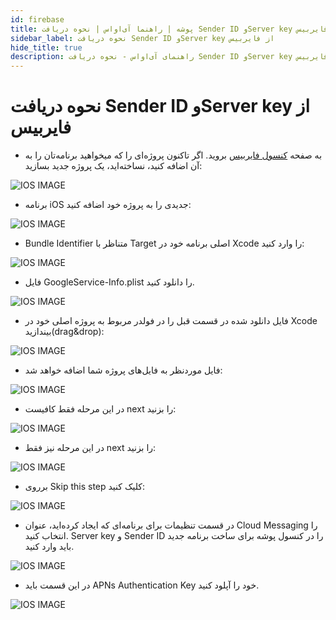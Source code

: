 ```yaml
---
id: firebase
title: پوشه | راهنما آی‌اواس | نحوه دریافت Sender ID وServer key از فایربیس
sidebar_label: نحوه دریافت Sender ID وServer key از فایربیس
hide_title: true
description: راهنمای آی‌اواس - نحوه دریافت Sender ID وServer key از فایربیس
---
```


# نحوه دریافت Sender ID وServer key از فایربیس

* به صفحه [کنسول فایربیس](https://console.firebase.google.com) بروید. اگر تاکنون پروژه‌ای را که میخواهید برنامه‌تان را به آن اضافه کنید، نساخته‌اید، یک پروژه جدید بسازید:

 ![IOS IMAGE](/img/ios/14.firebase.png)

* برنامه iOS جدیدی را به پروژه خود اضافه کنید:

 ![IOS IMAGE](/img/ios/15.firebase.png)

* Bundle Identifier متناظر با Target اصلی برنامه خود در Xcode را وارد کنید:

 ![IOS IMAGE](/img/ios/16.firebase.png)

* فایل GoogleService-Info.plist را دانلود کنید.

 ![IOS IMAGE](/img/ios/17.firebase.png)

* فایل دانلود شده در قسمت قبل را در فولدر مربوط به پروژه اصلی خود در Xcode بیندازید(drag&drop):

 ![IOS IMAGE](/img/ios/18.firebase.png)

* فایل موردنظر به فایل‌های پروژه شما اضافه خواهد شد:

 ![IOS IMAGE](/img/ios/19.firebase.png)

* در این مرحله فقط کافیست next را بزنید:

 ![IOS IMAGE](/img/ios/20.firebase.png)

* در این مرحله نیز فقط next را بزنید:

 ![IOS IMAGE](/img/ios/21.firebase.png)

* برروی Skip this step کلیک کنید:

 ![IOS IMAGE](/img/ios/22.firebase.png)

* در قسمت تنظیمات برای برنامه‌ای که ایجاد کرده‌اید، عنوان Cloud Messaging را انتخاب کنید. Server key و Sender ID را در کنسول پوشه برای ساخت برنامه جدید باید وارد کنید.

 ![IOS IMAGE](/img/ios/23.firebase.png)

* در این قسمت باید APNs Authentication Key خود را آپلود کنید.

 ![IOS IMAGE](/img/ios/24.firebase.png)